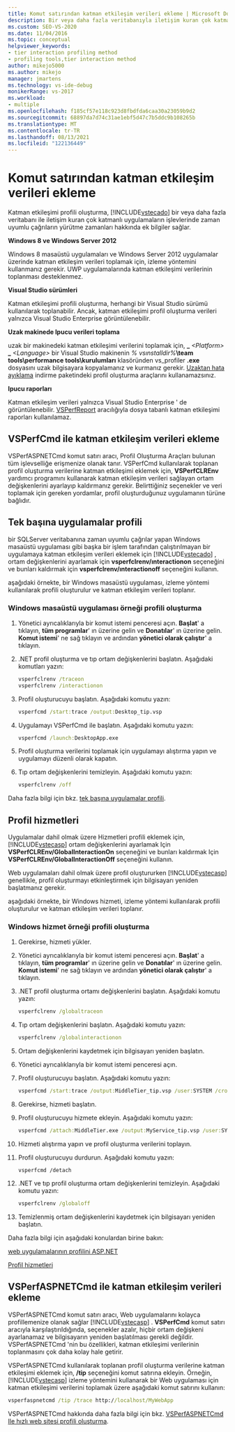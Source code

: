 ```yaml
---
title: Komut satırından katman etkileşim verileri ekleme | Microsoft Docs
description: Bir veya daha fazla veritabanıyla iletişim kuran çok katmanlı uygulamalarda, zaman uyumlu çağrılar için yürütme zaman bilgileri için katman etkileşim profili oluşturma kullanın.
ms.custom: SEO-VS-2020
ms.date: 11/04/2016
ms.topic: conceptual
helpviewer_keywords:
- tier interaction profiling method
- profiling tools,tier interaction method
author: mikejo5000
ms.author: mikejo
manager: jmartens
ms.technology: vs-ide-debug
monikerRange: vs-2017
ms.workload:
- multiple
ms.openlocfilehash: f185cf57e118c923d8fbdfda6caa30a23059b9d2
ms.sourcegitcommit: 68897da7d74c31ae1ebf5d47c7b5ddc9b108265b
ms.translationtype: MT
ms.contentlocale: tr-TR
ms.lasthandoff: 08/13/2021
ms.locfileid: "122136449"
---
```

# <a name="add-tier-interaction-data-from-the-command-line"></a>Komut satırından katman etkileşim verileri ekleme

Katman etkileşimi profili oluşturma, [!INCLUDE[vstecado](../data-tools/includes/vstecado_md.md)] bir veya daha fazla veritabanı ile iletişim kuran çok katmanlı uygulamaların işlevlerinde zaman uyumlu çağrıların yürütme zamanları hakkında ek bilgiler sağlar.

**Windows 8 ve Windows Server 2012**

Windows 8 masaüstü uygulamaları ve Windows Server 2012 uygulamalar üzerinde katman etkileşim verileri toplamak için, izleme yöntemini kullanmanız gerekir. UWP uygulamalarında katman etkileşimi verilerinin toplanması desteklenmez.

**Visual Studio sürümleri**

Katman etkileşimi profili oluşturma, herhangi bir Visual Studio sürümü kullanılarak toplanabilir. Ancak, katman etkileşimi profil oluşturma verileri yalnızca Visual Studio Enterprise görüntülenebilir.

**Uzak makinede Ipucu verileri toplama**

uzak bir makinedeki katman etkileşimi verilerini toplamak için, **\_** _\<Platform>_ **\_** _\<Language>_ bir Visual Studio makinenin _% vsınstalldir%_**\team tools\performance tools\kurulumları** klasöründen vs_profiler **.exe** dosyasını uzak bilgisayara kopyalamanız ve kurmanız gerekir. [Uzaktan hata ayıklama](../debugger/remote-debugging.md) indirme paketindeki profil oluşturma araçlarını kullanamazsınız.

**Ipucu raporları**

Katman etkileşim verileri yalnızca Visual Studio Enterprise ' de görüntülenebilir. [VSPerfReport](../profiling/vsperfreport.md) aracılığıyla dosya tabanlı katman etkileşimi raporları kullanılamaz.

## <a name="add-tier-interaction-data-with-vsperfcmd"></a>VSPerfCmd ile katman etkileşim verileri ekleme

VSPerfASPNETCmd komut satırı aracı, Profil Oluşturma Araçları bulunan tüm işlevselliğe erişmenize olanak tanır. VSPerfCmd kullanılarak toplanan profil oluşturma verilerine katman etkileşimi eklemek için, **VSPerfCLREnv** yardımcı programını kullanarak katman etkileşim verileri sağlayan ortam değişkenlerini ayarlayıp kaldırmanız gerekir. Belirttiğiniz seçenekler ve veri toplamak için gereken yordamlar, profil oluşturduğunuz uygulamanın türüne bağlıdır.

## <a name="profile-stand-alone-applications"></a>Tek başına uygulamalar profili

bir SQLServer veritabanına zaman uyumlu çağrılar yapan Windows masaüstü uygulaması gibi başka bir işlem tarafından çalıştırılmayan bir uygulamaya katman etkileşim verileri eklemek için [!INCLUDE[vstecado](../data-tools/includes/vstecado_md.md)] , ortam değişkenlerini ayarlamak için **vsperfclrenv/ınteractionon** seçeneğini ve bunları kaldırmak için **vsperfclrenv/ınteractionoff** seçeneğini kullanın.

aşağıdaki örnekte, bir Windows masaüstü uygulaması, izleme yöntemi kullanılarak profili oluşturulur ve katman etkileşim verileri toplanır.

### <a name="profile-a-windows-desktop-application-example"></a>Windows masaüstü uygulaması örneği profili oluşturma

1. Yönetici ayrıcalıklarıyla bir komut istemi penceresi açın. **Başlat**' a tıklayın, **tüm programlar**' ın üzerine gelin ve **Donatılar**' ın üzerine gelin. **Komut istemi**' ne sağ tıklayın ve ardından **yönetici olarak çalıştır**' a tıklayın.

2. .NET profil oluşturma ve tıp ortam değişkenlerini başlatın. Aşağıdaki komutları yazın:

    ```cmd
    vsperfclrenv /traceon
    vsperfclrenv /interactionon
    ```

3. Profil oluşturucuyu başlatın. Aşağıdaki komutu yazın:

    ```cmd
    vsperfcmd /start:trace /output:Desktop_tip.vsp
    ```

4. Uygulamayı VSPerfCmd ile başlatın. Aşağıdaki komutu yazın:

    ```cmd
    vsperfcmd /launch:DesktopApp.exe
    ```

5. Profil oluşturma verilerini toplamak için uygulamayı alıştırma yapın ve uygulamayı düzenli olarak kapatın.

6. Tıp ortam değişkenlerini temizleyin. Aşağıdaki komutu yazın:

    ```cmd
    vsperfclrenv /off
    ```

Daha fazla bilgi için bkz. [tek başına uygulamalar profili](../profiling/command-line-profiling-of-stand-alone-applications.md).

## <a name="profile-services"></a>Profil hizmetleri

Uygulamalar dahil olmak üzere Hizmetleri profili eklemek için, [!INCLUDE[vstecasp](../code-quality/includes/vstecasp_md.md)] ortam değişkenlerini ayarlamak Için **VSPerfCLREnv/GlobalInteractionOn** seçeneğini ve bunları kaldırmak Için **VSPerfCLREnv/GlobalInteractionOff** seçeneğini kullanın.

Web uygulamaları dahil olmak üzere profil oluştururken [!INCLUDE[vstecasp](../code-quality/includes/vstecasp_md.md)] genellikle, profil oluşturmayı etkinleştirmek için bilgisayarı yeniden başlatmanız gerekir.

aşağıdaki örnekte, bir Windows hizmeti, izleme yöntemi kullanılarak profili oluşturulur ve katman etkileşim verileri toplanır.

### <a name="profile-a-windows-service-example"></a>Windows hizmet örneği profili oluşturma

1. Gerekirse, hizmeti yükler.

2. Yönetici ayrıcalıklarıyla bir komut istemi penceresi açın. **Başlat**' a tıklayın, **tüm programlar**' ın üzerine gelin ve **Donatılar**' ın üzerine gelin. **Komut istemi**' ne sağ tıklayın ve ardından **yönetici olarak çalıştır**' a tıklayın.

3. .NET profil oluşturma ortamı değişkenlerini başlatın. Aşağıdaki komutu yazın:

    ```cmd
    vsperfclrenv /globaltraceon
    ```

4. Tıp ortam değişkenlerini başlatın. Aşağıdaki komutu yazın:

    ```cmd
    vsperfclrenv /globalinteractionon
    ```

5. Ortam değişkenlerini kaydetmek için bilgisayarı yeniden başlatın.

6. Yönetici ayrıcalıklarıyla bir komut istemi penceresi açın.

7. Profil oluşturucuyu başlatın. Aşağıdaki komutu yazın:

    ```cmd
    vsperfcmd /start:trace /output:MiddleTier_tip.vsp /user:SYSTEM /crosssession
    ```

8. Gerekirse, hizmeti başlatın.

9. Profil oluşturucuyu hizmete ekleyin. Aşağıdaki komutu yazın:

    ```cmd
    vsperfcmd /attach:MiddleTier.exe /output:MyService_tip.vsp /user:SYSTEM /crosssession
    ```

10. Hizmeti alıştırma yapın ve profil oluşturma verilerini toplayın.

11. Profil oluşturucuyu durdurun. Aşağıdaki komutu yazın:

     `vsperfcmd /detach`

12. .NET ve tıp profil oluşturma ortam değişkenlerini temizleyin. Aşağıdaki komutu yazın:

    ```cmd
    vsperfclrenv /globaloff
    ```

13. Temizlenmiş ortam değişkenlerini kaydetmek için bilgisayarı yeniden başlatın.

Daha fazla bilgi için aşağıdaki konulardan birine bakın:

[web uygulamalarının profilini ASP.NET](../profiling/command-line-profiling-of-aspnet-web-applications.md)

[Profil hizmetleri](../profiling/command-line-profiling-of-services.md)

## <a name="add-tier-interaction-data-with-vsperfaspnetcmd"></a>VSPerfASPNETCmd ile katman etkileşim verileri ekleme

VSPerfASPNETCmd komut satırı aracı, Web uygulamalarını kolayca profillemenize olanak sağlar [!INCLUDE[vstecasp](../code-quality/includes/vstecasp_md.md)] . **VSPerfCmd** komut satırı aracıyla karşılaştırıldığında, seçenekler azalır, hiçbir ortam değişkeni ayarlanamaz ve bilgisayarın yeniden başlatılması gerekli değildir. VSPerfASPNETCmd 'nin bu özellikleri, katman etkileşimi verilerinin toplanmasını çok daha kolay hale getirir.

VSPerfASPNETCmd kullanılarak toplanan profil oluşturma verilerine katman etkileşimi eklemek için, **/tip** seçeneğini komut satırına ekleyin. Örneğin, [!INCLUDE[vstecasp](../code-quality/includes/vstecasp_md.md)] izleme yöntemini kullanarak bir Web uygulaması için katman etkileşimi verilerini toplamak üzere aşağıdaki komut satırını kullanın:

```cmd
vsperfaspnetcmd /tip /trace http://localhost/MyWebApp
```

VSPerfASPNETCmd hakkında daha fazla bilgi için bkz. [VSPerfASPNETCmd Ile hızlı web sitesi profili oluşturma](../profiling/rapid-web-site-profiling-with-vsperfaspnetcmd.md).
